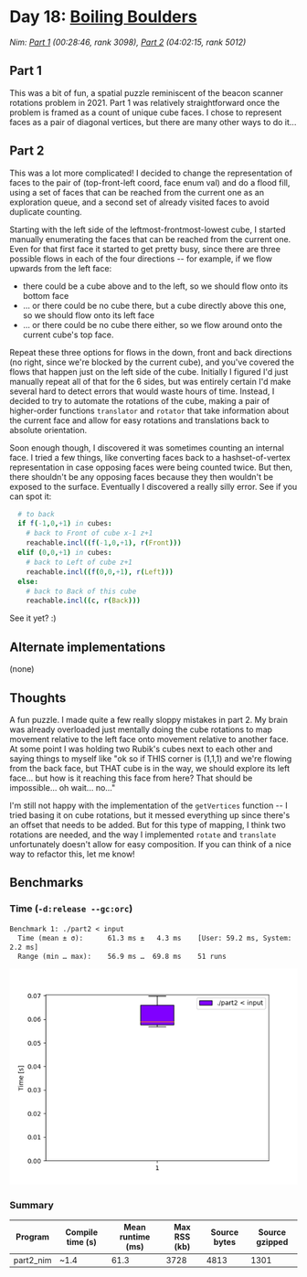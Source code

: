 # Day 18: [Boiling Boulders](https://adventofcode.com/2022/day/18)
*Nim: [Part 1](https://github.com/DestyNova/advent_of_code_2022/blob/main/18/part1.nim) (00:28:46, rank 3098), [Part 2](https://github.com/DestyNova/advent_of_code_2022/blob/main/18/part2.nim) (04:02:15, rank 5012)*

## Part 1

This was a bit of fun, a spatial puzzle reminiscent of the beacon scanner rotations problem in 2021. Part 1 was relatively straightforward once the problem is framed as a count of unique cube faces. I chose to represent faces as a pair of diagonal vertices, but there are many other ways to do it...

## Part 2

This was a lot more complicated! I decided to change the representation of faces to the pair of (top-front-left coord, face enum val) and do a flood fill, using a set of faces that can be reached from the current one as an exploration queue, and a second set of already visited faces to avoid duplicate counting.

Starting with the left side of the leftmost-frontmost-lowest cube, I started manually enumerating the faces that can be reached from the current one. Even for that first face it started to get pretty busy, since there are three possible flows in each of the four directions -- for example, if we flow upwards from the left face:

* there could be a cube above and to the left, so we should flow onto its bottom face
* ... or there could be no cube there, but a cube directly above this one, so we should flow onto its left face
* ... or there could be no cube there either, so we flow around onto the current cube's top face.

Repeat these three options for flows in the down, front and back directions (no right, since we're blocked by the current cube), and you've covered the flows that happen just on the left side of the cube.
Initially I figured I'd just manually repeat all of that for the 6 sides, but was entirely certain I'd make several hard to detect errors that would waste hours of time. Instead, I decided to try to automate the rotations of the cube, making a pair of higher-order functions `translator` and `rotator` that take information about the current face and allow for easy rotations and translations back to absolute orientation.

Soon enough though, I discovered it was sometimes counting an internal face. I tried a few things, like converting faces back to a hashset-of-vertex representation in case opposing faces were being counted twice. But then, there shouldn't be any opposing faces because they then wouldn't be exposed to the surface.
Eventually I discovered a really silly error. See if you can spot it:

```nim
  # to back
  if f(-1,0,+1) in cubes:
    # back to Front of cube x-1 z+1
    reachable.incl((f(-1,0,+1), r(Front)))
  elif (0,0,+1) in cubes:
    # back to Left of cube z+1
    reachable.incl((f(0,0,+1), r(Left)))
  else:
    # back to Back of this cube
    reachable.incl((c, r(Back)))
```

See it yet? :)

## Alternate implementations

(none)

## Thoughts

A fun puzzle. I made quite a few really sloppy mistakes in part 2. My brain was already overloaded just mentally doing the cube rotations to map movement relative to the left face onto movement relative to another face. At some point I was holding two Rubik's cubes next to each other and saying things to myself like "ok so if THIS corner is (1,1,1) and we're flowing from the back face, but THAT cube is in the way, we should explore its left face... but how is it reaching this face from here? That should be impossible... oh wait... no..."

I'm still not happy with the implementation of the `getVertices` function -- I tried basing it on cube rotations, but it messed everything up since there's an offset that needs to be added. But for this type of mapping, I think two rotations are needed, and the way I implemented `rotate` and `translate` unfortunately doesn't allow for easy composition. If you can think of a nice way to refactor this, let me know!

## Benchmarks

### Time (`-d:release --gc:orc`)

```
Benchmark 1: ./part2 < input
  Time (mean ± σ):      61.3 ms ±   4.3 ms    [User: 59.2 ms, System: 2.2 ms]
  Range (min … max):    56.9 ms …  69.8 ms    51 runs
```

![Boxplot of runtime benchmark results](runtime.png)

### Summary

Program             | Compile time (s) | Mean runtime (ms) | Max RSS (kb) | Source bytes | Source gzipped
---                 | ---              | ---               | ---          | ---          | ---
part2_nim           | ~1.4             | 61.3              | 3728         | 4813         | 1301
